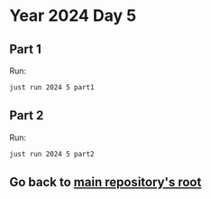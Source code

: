 # Year 2024 Day 5

## Part 1

Run:

```bash
just run 2024 5 part1
```

## Part 2

Run:

```bash
just run 2024 5 part2
```

## Go back to [main repository's root](/)
